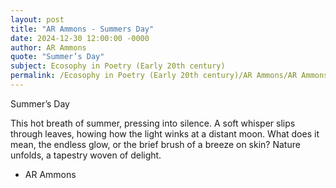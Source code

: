 ```yaml
---
layout: post
title: "AR Ammons - Summers Day"
date: 2024-12-30 12:00:00 -0000
author: AR Ammons
quote: "Summer’s Day"
subject: Ecosophy in Poetry (Early 20th century)
permalink: /Ecosophy in Poetry (Early 20th century)/AR Ammons/AR Ammons - Summers Day
---
```


Summer’s Day

This hot breath
of summer,
pressing into silence.
A soft whisper
slips through leaves,
howing how
the light winks
at a distant moon.
What does it mean,
the endless glow,
or the brief brush
of a breeze on skin?
Nature unfolds,
a tapestry woven
of delight.

- AR Ammons
